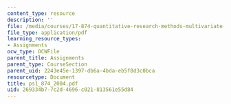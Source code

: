 ```yaml
---
content_type: resource
description: ''
file: /media/courses/17-874-quantitative-research-methods-multivariate-spring-2004/269334b77c2d4696c021813561e55d84_ps1_874_2004.pdf
file_type: application/pdf
learning_resource_types:
- Assignments
ocw_type: OCWFile
parent_title: Assignments
parent_type: CourseSection
parent_uid: 2243e45e-1397-db6a-4bda-eb5f8d3c0bca
resourcetype: Document
title: ps1_874_2004.pdf
uid: 269334b7-7c2d-4696-c021-813561e55d84
---
```


